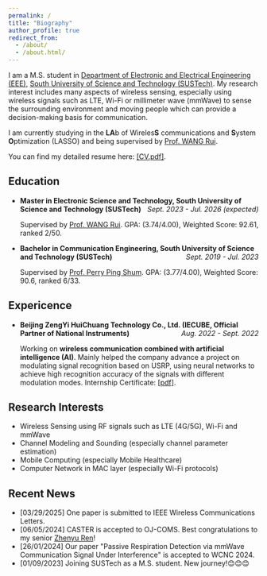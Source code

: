 ```yaml
---
permalink: /
title: "Biography"
author_profile: true
redirect_from:
  - /about/
  - /about.html/
---
```


I am a M.S. student in [Department of Electronic and Electrical Engineering (EEE)](https://eee.sustech.edu.cn/), [South University of Science and Technology (SUSTech)](https://www.sustech.edu.cn/). My research interest includes many aspects of wireless sensing, especially using wireless signals such as LTE, Wi-Fi or millimeter wave (mmWave) to sense the surrounding environment and moving people which can provide a decision-making basis for communication.

I am currently studying in the **LA**b of Wireles**S** communications and **S**ystem **O**ptimization (LASSO) and being supervised by [Prof. WANG Rui](http://lasso.eee.sustech.edu.cn/).

You can find my detailed resume here: [[CV.pdf]](../files/Curriculum_Vitae.pdf).

## Education
- <b>Master in Electronic Science and Technology, South University of Science and Technology (SUSTech)</b> <i style="float: right">Sept. 2023 - Jul. 2026 (expected)</i>

  Supervised by [Prof. WANG Rui](http://lasso.eee.sustech.edu.cn/). GPA: (3.74/4.00), Weighted Score: 92.61, ranked 2/50.

- <b>Bachelor in Communication Engineering, South University of Science and Technology (SUSTech)</b> <i style="float: right">Sept. 2019 - Jul. 2023</i>

  Supervised by [Prof. Perry Ping Shum](https://faculty.sustech.edu.cn/?tagid=shenp&iscss=1&snapid=1&orderby=date&go=1). GPA: (3.77/4.00), Weighted Score: 90.6, ranked 6/33.

## Expericence

- <b>Beijing ZengYi HuiChuang Technology Co., Ltd. (IECUBE, Official Partner of National Instruments)</b> <i style="float: right">Aug. 2022 - Sept. 2022</i>

  Working on **wireless communication combined with artificial intelligence (AI)**. Mainly helped the company advance a project on modulating signal recognition based on USRP, using neural networks to achieve high recognition accuracy of the signals with different modulation modes. Internship Certificate: [[pdf]](../files/Ji-internship.pdf).

## Research Interests
- Wireless Sensing using RF signals such as LTE (4G/5G), Wi-Fi and mmWave
- Channel Modeling and Sounding (especially channel parameter estimation)
- Mobile Computing (especially Mobile Healthcare)
- Computer Network in MAC layer (especially Wi-Fi protocols)

## Recent News
- [03/29/2025] One paper is submitted to IEEE Wireless Communications Letters.
- [06/05/2024] CASTER is accepted to OJ-COMS. Best congratulations to my senior [Zhenyu Ren](https://renzhenyu.site/)!
- [26/01/2024] Our paper "Passive Respiration Detection via mmWave Communication Signal Under Interference" is accepted to WCNC 2024.
- [01/09/2023] Joining SUSTech as a M.S. student. New journey!😊😊😊
